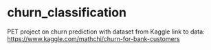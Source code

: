 # churn_classification
PET project on churn prediction with dataset from Kaggle
link to data: https://www.kaggle.com/mathchi/churn-for-bank-customers
